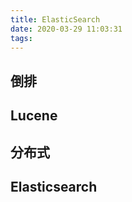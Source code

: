 ```yaml
---
title: ElasticSearch
date: 2020-03-29 11:03:31
tags:
---
```


## 倒排

## Lucene
## 分布式
## Elasticsearch
